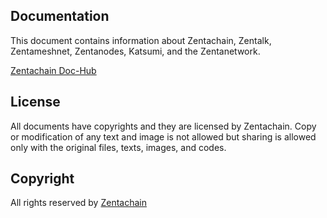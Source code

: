## Documentation
This document contains information about Zentachain, Zentalk, Zentameshnet, Zentanodes, Katsumi, and the Zentanetwork.

[Zentachain Doc-Hub](http://docs.zentachain.io)

## License
All documents have copyrights and they are licensed by Zentachain. Copy or modification of any text and image is not allowed but sharing is allowed only with the original files, texts, images, and codes.

## Copyright
All rights reserved by [Zentachain](https://zentachain.io/)
